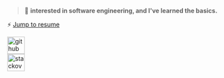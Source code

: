 > 🌱 **interested in software engineering, and I've learned the basics.**

  ⚡ [Jump to resume](https://github.com/juba97/Resume)
  
  [<img src='https://cdn2.iconfinder.com/data/icons/social-icons-33/128/Github-512.png' alt='github' height='40'>](https://github.com/Juba97)  
  [<img src='https://upload.wikimedia.org/wikipedia/commons/thumb/e/ef/Stack_Overflow_icon.svg/512px-Stack_Overflow_icon.svg.png' alt='stackoverflow' height='40'>](https://stackoverflow.com/users/14513605/juba-koguashvili)  

  
 

